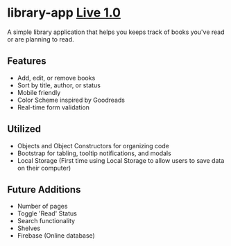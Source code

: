# library-app [Live 1.0](https://awexli.github.io/library-app/)

A simple library application that helps you keeps track of books you've read or are planning to read.

## Features

- Add, edit, or remove books
- Sort by title, author, or status
- Mobile friendly
- Color Scheme inspired by Goodreads
- Real-time form validation

## Utilized

- Objects and Object Constructors for organizing code
- Bootstrap for tabling, tooltip notifications, and modals
- Local Storage (First time using Local Storage to allow users to save data on their computer)

## Future Additions

- Number of pages
- Toggle 'Read' Status
- Search functionality
- Shelves
- Firebase (Online database)
